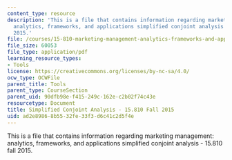 ```yaml
---
content_type: resource
description: 'This is a file that contains information regarding marketing management:
  analytics, frameworks, and applications simplified conjoint analysis - 15.810 fall
  2015.'
file: /courses/15-810-marketing-management-analytics-frameworks-and-applications-fall-2015/ad2e89868b5532fe33f3d6c41c2d5f4e_MIT15_810F15_Conjoint.pdf
file_size: 60053
file_type: application/pdf
learning_resource_types:
- Tools
license: https://creativecommons.org/licenses/by-nc-sa/4.0/
ocw_type: OCWFile
parent_title: Tools
parent_type: CourseSection
parent_uid: 90dfb98e-f415-249c-162e-c2b02f74c43e
resourcetype: Document
title: Simplified Conjoint Analysis - 15.810 Fall 2015
uid: ad2e8986-8b55-32fe-33f3-d6c41c2d5f4e
---
```

This is a file that contains information regarding marketing management: analytics, frameworks, and applications simplified conjoint analysis - 15.810 fall 2015.